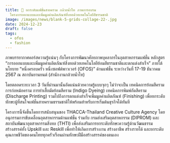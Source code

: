 ```yaml
---
title: 🎽 ยกระดับแฟชั่นสายคราม กล้วยน้ำไท ภาพการอบรม
  โครงการออกแบบและเพิ่มมูลค่าผลิตภัณฑ์สิ่งทอด้วยเทคโนโลยีสีธรรมชาติ
image: /images/news/blank-5-grids-collage-22-.jpg
date: 2024-12-23
draft: false
tags:
  - ofos
  - fashion
---
```

ภาพบรรยากาศคอร์สความรู้แน่นๆ กับโครงการพัฒนาศักยภาพบุคลากรในอุตสาหกรรมแฟชั่น หลักสูตร “การออกแบบและเพิ่มมูลค่าผลิตภัณฑ์สิ่งทอด้วยเทคโนโลยีย้อมสีธรรมชาติและตกแต่งสำเร็จ” ภายใต้นโยบาย “หนึ่งครอบครัว หนึ่งซอฟต์พาวเวอร์ (OFOS)” ด้านแฟชั่น ระหว่างวันที่ 17-19 ธันวาคม 2567 ณ สถาบันยานยนต์ (สำนักงานกล้วยน้ำไท)

โดยตลอดระยะเวลา 3 วันที่ผ่านมานั้นอัดแน่นด้วยความรู้แบบจุกๆ ไม่ว่าจะเป็น เทคนิคการย้อมสีครามการก่อหม้อคราม การทำเสื้อมัดย้อมสีคราม (Indigo Dyeing) เทคนิคการพิมพ์กัดสีคราม (Discharge Printing) รวมไปถึงการตกแต่งสำเร็จเพิ่มมูลค่าผลิตภัณฑ์ (Finishing) เพื่อยกระดับทักษะผู้ที่สนใจแฟชั่นสายครามธรรมชาติให้พร้อมสำหรับการเริ่มต้นธุรกิจได้ทันที

โครงการนี้จัดขึ้นโดยการสนับสนุนของ THACCA-Thailand Creative Culture Agency โดยอนุกรรมการขับเคลื่อนอุตสาหกรรมด้านแฟชั่น ร่วมกับ กรมส่งเสริมอุตสาหกรรม (DIPROM) และสถาบันพัฒนาอุตสาหกรรมสิ่งทอ (THTI) เพื่อส่งเสริมการยกระดับทักษะความรู้ด้านวัฒนธรรมสร้างสรรค์ทั้ง Upskill และ Reskill เพื่อทำให้เกิดการสร้างงาน สร้างอาชีพ สร้างรายได้ และยกระดับคุณภาพชีวิตของคนไทยทุกครัวเรือนผ่านทักษะฝีมือสร้างสรรค์ของตนเอง
